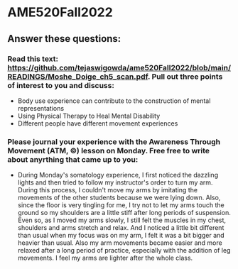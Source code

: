 # AME520Fall2022

## Answer these questions:

### Read this text: https://github.com/tejaswigowda/ame520Fall2022/blob/main/READINGS/Moshe_Doige_ch5_scan.pdf. Pull out three points of interest to you and discuss:
* Body use experience can contribute to the construction of mental representations
* Using Physical Therapy to Heal Mental Disability
* Different people have different movement experiences

### Please journal your experience with the Awareness Through Movement (ATM, ©) lesson on Monday. Free free to write about anyrthing that came up to you:
* During Monday's somatology experience, I first noticed the dazzling lights and then tried to follow my instructor's order to turn my arm. During this process, I couldn't move my arms by imitating the movements of the other students because we were lying down. Also, since the floor is very tingling for me, I try not to let my arms touch the ground so my shoulders are a little stiff after long periods of suspension. Even so, as I moved my arms slowly, I still felt the muscles in my chest, shoulders and arms stretch and relax. And I noticed a little bit different than usual when my focus was on my arm, I felt it was a bit bigger and heavier than usual. Also my arm movements became easier and more relaxed after a long period of practice, especially with the addition of leg movements. I feel my arms are lighter after the whole class.
